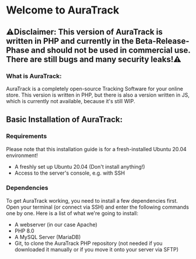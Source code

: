 # Welcome to AuraTrack

## ⚠️Disclaimer: This version of AuraTrack is written in PHP and currently in the Beta-Release-Phase and should not be used in commercial use. There are still bugs and many security leaks!⚠️

### What is AuraTrack:
AuraTrack is a completely open-source Tracking Software for your online store. This version is written in PHP, but there is also a version written in JS, which is currently not available, because it's still WIP.


## Basic Installation of AuraTrack:
### Requirements
Please note that this installation guide is for a fresh-installed Ubuntu 20.04 environment!

- A freshly set up Ubuntu 20.04 (Don't install anything!)
- Access to the server's console, e.g. with SSH

### Dependencies
To get AuraTrack working, you need to install a few dependencies first. Open your terminal (or connect via SSH) and enter the following commands one by one.
Here is a list of what we're going to install:
- A webserver (in our case Apache)
- PHP 8.0
- A MySQL Server (MariaDB)
- Git, to clone the AuraTrack PHP repository (not needed if you downloaded it manually or if you move it onto your server via SFTP)